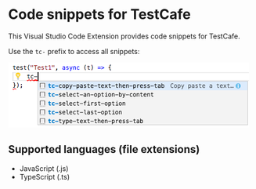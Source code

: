 # Code snippets for TestCafe

This Visual Studio Code Extension provides code snippets for TestCafe.

Use the `tc-` prefix to access all snippets:

![available code snippets](images/screenshot02.png)

## Supported languages (file extensions)

* JavaScript (.js)
* TypeScript (.ts)


